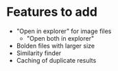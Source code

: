 # Features to add

* "Open in explorer" for image files
    * "Open both in explorer"
* Bolden files with larger size
* Similarity finder
* Caching of duplicate results

